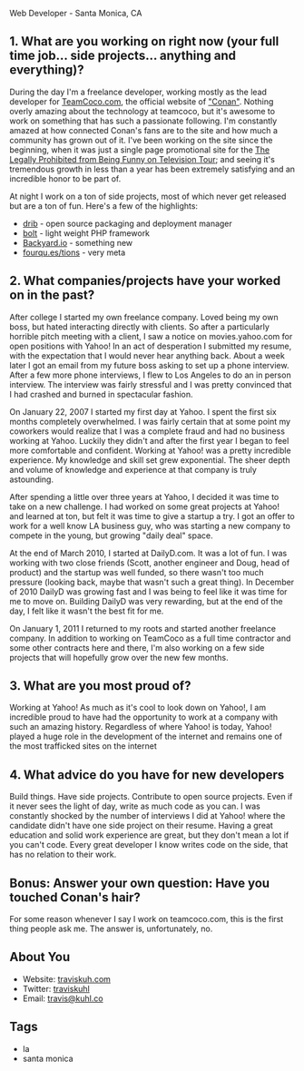Web Developer - Santa Monica, CA

## 1. What are you working on right now (your full time job... side projects... anything and everything)?
During the day I'm a freelance developer, working mostly as the lead developer for [TeamCoco.com](http://teamcoco.com), the official website of ["Conan"](http://www.imdb.com/title/tt1637574/). Nothing
overly amazing about the technology at teamcoco, but it's awesome to work on something that has such a passionate following. I'm constantly amazed at
how connected Conan's fans are to the site and how much a community has grown out of it. I've been working on the site since the beginning, when it was just a
single page promotional site for the [The Legally Prohibited from Being Funny on Television Tour](http://en.wikipedia.org/wiki/The_Legally_Prohibited_from_Being_Funny_on_Television_Tour);
and seeing it's tremendous growth in less than a year has been extremely satisfying and an incredible honor to be part of.

At night I work on a ton of side projects, most of which never get released but are a ton of fun. Here's a few of the highlights:
 * [drib](https://github.com/traviskuhl/drib) - open source packaging and deployment manager
 * [bolt](https://github.com/traviskuhl/bolt) - light weight PHP framework
 * [Backyard.io](http://backyard.io) - something new
 * [fourqu.es/tions](http://fourqu.es/tions) - very meta


## 2. What companies/projects have your worked on in the past?
After college I started my own freelance company. Loved being my own boss, but hated interacting directly with clients. So after a particularly horrible
pitch meeting with a client, I saw a notice on movies.yahoo.com for open positions with Yahoo! In an act of desperation I submitted my resume, with 
the expectation that I would never hear anything back. About a week later I got an email from my future boss asking to set up a phone interview. After a few
more phone interviews, I flew to Los Angeles to do an in person interview. The interview was fairly stressful and I was pretty convinced that I had crashed and burned 
in spectacular fashion.

On January 22, 2007 I started my first day at Yahoo. I spent the first six months completely overwhelmed. I was fairly certain that at some point my coworkers would
realize that I was a complete fraud and had no business working at Yahoo. Luckily they didn't and after the first year I began to feel more comfortable and confident. Working at Yahoo! was a pretty incredible 
experience. My knowledge and skill set grew exponential. The sheer depth and volume of knowledge and experience at that company is truly astounding.

After spending a little over three years at Yahoo, I decided it was time to take on a new challenge. I had worked on some great projects at Yahoo! and learned at ton, but felt it was 
time to give a startup a try. I got an offer to work for a well know LA business guy, who was starting a new company to compete in the young, but growing "daily deal" space. 

At the end of March 2010, I started at DailyD.com. It was a lot of fun. I was working with two close friends (Scott, another engineer and Doug, head of product) and the startup was well funded, so there wasn't
too much pressure (looking back, maybe that wasn't such a great thing). In December of 2010 DailyD was growing fast and I was being to feel like it was time for me to move on. Building DailyD was very rewarding,
but at the end of the day, I felt like it wasn't the best fit for me. 

On January 1, 2011 I returned to my roots and started another freelance company. In addition to working on TeamCoco as a full time contractor and some other contracts here and there, I'm also
working on a few side projects that will hopefully grow over the new few months.


## 3. What are you most proud of?
Working at Yahoo! As much as it's cool to look down on Yahoo!, I am incredible proud to have had the opportunity to work at a company with such an amazing history. Regardless of where
Yahoo! is today, Yahoo! played a huge role in the development of the internet and remains one of the most trafficked sites on the internet 


## 4. What advice do you have for new developers
Build things. Have side projects. Contribute to open source projects. Even if it never sees the light of day, write as much code as you can. I was constantly shocked by the number of interviews I 
did at Yahoo! where the candidate didn't have one side project on their resume. Having a great education and solid work experience are great, but they don't mean a lot if you can't code. Every great developer I know 
writes code on the side, that has no relation to their work. 


## Bonus: Answer your own question: Have you touched Conan's hair?
For some reason whenever I say I work on teamcoco.com, this is the first thing people ask me. The answer is, unfortunately, no.


## About You
 * Website: [traviskuh.com](http://traviskuh.com)
 * Twitter: [traviskuhl](http://twitter.com/traviskuhl)
 * Email: [travis@kuhl.co](mailto:travis@kuhl.co)

## Tags
 * la
 * santa monica